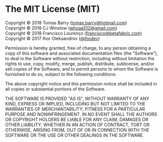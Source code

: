 # The MIT License (MIT)

Copyright © 2018 Tomas Barry (<tomas.barry@hotmail.com>)<br>
Copyright © 2018 CJ Winslow (<whoaa512@gmail.com>)<br>
Copyright © 2018 Francisco Lourenço (<francisco@betafabric.com>)<br>
Copyright © 2017 Ihor Oleksandrov ([@ihodev](https://github.com/ihodev))

Permission is hereby granted, free of charge, to any person obtaining a copy
of this software and associated documentation files (the "Software"), to deal
in the Software without restriction, including without limitation the rights
to use, copy, modify, merge, publish, distribute, sublicense, and/or sell
copies of the Software, and to permit persons to whom the Software is
furnished to do so, subject to the following conditions:

The above copyright notice and this permission notice shall be included in
all copies or substantial portions of the Software.

THE SOFTWARE IS PROVIDED "AS IS", WITHOUT WARRANTY OF ANY KIND, EXPRESS OR
IMPLIED, INCLUDING BUT NOT LIMITED TO THE WARRANTIES OF MERCHANTABILITY,
FITNESS FOR A PARTICULAR PURPOSE AND NONINFRINGEMENT. IN NO EVENT SHALL THE
AUTHORS OR COPYRIGHT HOLDERS BE LIABLE FOR ANY CLAIM, DAMAGES OR OTHER
LIABILITY, WHETHER IN AN ACTION OF CONTRACT, TORT OR OTHERWISE, ARISING FROM,
OUT OF OR IN CONNECTION WITH THE SOFTWARE OR THE USE OR OTHER DEALINGS IN
THE SOFTWARE.
